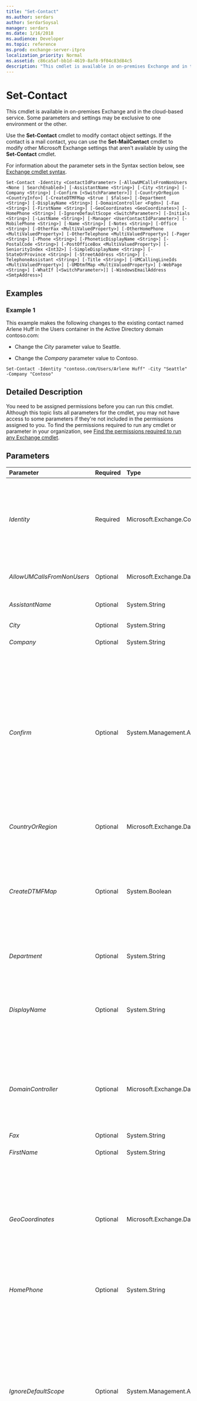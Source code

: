 ```yaml
---
title: "Set-Contact"
ms.author: serdars
author: SerdarSoysal
manager: serdars
ms.date: 1/16/2018
ms.audience: Developer
ms.topic: reference
ms.prod: exchange-server-itpro
localization_priority: Normal
ms.assetid: c86ca5af-bb1d-4619-8af8-9f04c83d84c5
description: "This cmdlet is available in on-premises Exchange and in the cloud-based service. Some parameters and settings may be exclusive to one environment or the other."
---
```


# Set-Contact

This cmdlet is available in on-premises Exchange and in the cloud-based service. Some parameters and settings may be exclusive to one environment or the other. 
  
Use the **Set-Contact** cmdlet to modify contact object settings. If the contact is a mail contact, you can use the **Set-MailContact** cmdlet to modify other Microsoft Exchange settings that aren't available by using the **Set-Contact** cmdlet.
  
For information about the parameter sets in the Syntax section below, see [Exchange cmdlet syntax](https://technet.microsoft.com/library/bb123552.aspx). 
  
```
Set-Contact -Identity <ContactIdParameter> [-AllowUMCallsFromNonUsers <None | SearchEnabled>] [-AssistantName <String>] [-City <String>] [-Company <String>] [-Confirm [<SwitchParameter>]] [-CountryOrRegion <CountryInfo>] [-CreateDTMFMap <$true | $false>] [-Department <String>] [-DisplayName <String>] [-DomainController <Fqdn>] [-Fax <String>] [-FirstName <String>] [-GeoCoordinates <GeoCoordinates>] [-HomePhone <String>] [-IgnoreDefaultScope <SwitchParameter>] [-Initials <String>] [-LastName <String>] [-Manager <UserContactIdParameter>] [-MobilePhone <String>] [-Name <String>] [-Notes <String>] [-Office <String>] [-OtherFax <MultiValuedProperty>] [-OtherHomePhone <MultiValuedProperty>] [-OtherTelephone <MultiValuedProperty>] [-Pager <String>] [-Phone <String>] [-PhoneticDisplayName <String>] [-PostalCode <String>] [-PostOfficeBox <MultiValuedProperty>] [-SeniorityIndex <Int32>] [-SimpleDisplayName <String>] [-StateOrProvince <String>] [-StreetAddress <String>] [-TelephoneAssistant <String>] [-Title <String>] [-UMCallingLineIds <MultiValuedProperty>] [-UMDtmfMap <MultiValuedProperty>] [-WebPage <String>] [-WhatIf [<SwitchParameter>]] [-WindowsEmailAddress <SmtpAddress>]

```

## Examples
<a name="Examples"> </a>

### Example 1

This example makes the following changes to the existing contact named Arlene Huff in the Users container in the Active Directory domain contoso.com:
  
- Change the _City_ parameter value to Seattle.
    
- Change the _Company_ parameter value to Contoso.
    
```
Set-Contact -Identity "contoso.com/Users/Arlene Huff" -City "Seattle" -Company "Contoso"
```

## Detailed Description
<a name="DetailedDescription"> </a>

You need to be assigned permissions before you can run this cmdlet. Although this topic lists all parameters for the cmdlet, you may not have access to some parameters if they're not included in the permissions assigned to you. To find the permissions required to run any cmdlet or parameter in your organization, see [Find the permissions required to run any Exchange cmdlet](https://technet.microsoft.com/library/mt432940.aspx).
  
## Parameters
<a name="DetailedDescription"> </a>

|**Parameter**|**Required**|**Type**|**Description**|
|:-----|:-----|:-----|:-----|
| _Identity_ <br/> |Required  <br/> |Microsoft.Exchange.Configuration.Tasks.ContactIdParameter  <br/> | The _Identity_ parameter specifies the contact that you want to modify. You can use any value that uniquely identifies the contact. <br/>  For example: <br/>  Name <br/>  Display name <br/>  Distinguished name (DN) <br/>  Canonical DN <br/>  GUID <br/> |
| _AllowUMCallsFromNonUsers_ <br/> |Optional  <br/> |Microsoft.Exchange.Data.Directory.Recipient.AllowUMCallsFromNonUsersFlags  <br/> |The _AllowUMCallsFromNonUsers_ parameter specifies whether to exclude the contact from directory searches. <br/> |
| _AssistantName_ <br/> |Optional  <br/> |System.String  <br/> |The _AssistantName_ parameter specifies the name of the contact's assistant. <br/> |
| _City_ <br/> |Optional  <br/> |System.String  <br/> |The _City_ parameter specifies the contact's city. <br/> |
| _Company_ <br/> |Optional  <br/> |System.String  <br/> |The _Company_ parameter specifies the contact's company. <br/> |
| _Confirm_ <br/> |Optional  <br/> |System.Management.Automation.SwitchParameter  <br/> | The _Confirm_ switch specifies whether to show or hide the confirmation prompt. How this switch affects the cmdlet depends on if the cmdlet requires confirmation before proceeding. <br/>  Destructive cmdlets (for example, **Remove-\*** cmdlets) have a built-in pause that forces you to acknowledge the command before proceeding. For these cmdlets, you can skip the confirmation prompt by using this exact syntax: `-Confirm:$false`.  <br/>  Most other cmdlets (for example, **New-\*** and **Set-\*** cmdlets) don't have a built-in pause. For these cmdlets, specifying the _Confirm_ switch without a value introduces a pause that forces you acknowledge the command before proceeding. <br/> |
| _CountryOrRegion_ <br/> |Optional  <br/> |Microsoft.Exchange.Data.Directory.CountryInfo  <br/> |The _CountryOrRegion_ parameter specifies the contact's country or region. <br/> |
| _CreateDTMFMap_ <br/> |Optional  <br/> |System.Boolean  <br/> | The _CreateDTMFMap_ parameter specifies whether to create a dual-tone multiple-frequency (DTMF) map for the recipient. This allows the recipient to be identified by using a telephone keypad in Unified Messaging (UM) environments. Valid values are: <br/>  `$true`: A DTMF map is created for the recipient. This is the default value.  <br/>  `$false`: A DTMF map isn't created for the recipient.  <br/> |
| _Department_ <br/> |Optional  <br/> |System.String  <br/> |The _Department_ parameter specifies the contact's department. <br/> |
| _DisplayName_ <br/> |Optional  <br/> |System.String  <br/> |The _DisplayName_ parameter specifies the display name of the contact. The display name is visible in the Exchange admin center and in address lists. The maximum length is 256 characters. If the value contains spaces, enclose the value in quotation marks ("). <br/> This parameter is meaninful only if the contact is mail-enabled.  <br/> |
| _DomainController_ <br/> |Optional  <br/> |Microsoft.Exchange.Data.Fqdn  <br/> |This parameter is available only in on-premises Exchange.  <br/> The _DomainController_ parameter specifies the domain controller that's used by this cmdlet to read data from or write data to Active Directory. You identify the domain controller by its fully qualified domain name (FQDN). For example, `dc01.contoso.com`.  <br/> |
| _Fax_ <br/> |Optional  <br/> |System.String  <br/> |The _Fax_ parameter specifies the contact's fax number. <br/> |
| _FirstName_ <br/> |Optional  <br/> |System.String  <br/> |The _FirstName_ parameter specifies the user's first name. <br/> |
| _GeoCoordinates_ <br/> |Optional  <br/> |Microsoft.Exchange.Data.GeoCoordinates  <br/> | The _GeoCoordinates_ parameter specifies the contact's physical location in latitude, longitude, and altitude coordinates. Use this parameter to specify the global position of the contact's location. You have to specify one of the following sets of coordinates; use semicolons to separate the values: <br/> **Latitude and longitude**: For example,  `"47.644125;-122.122411"` <br/> **Latitude, longitude, and altitude**: For example,  `"47.644125;-122.122411;161.432"` <br/> |
| _HomePhone_ <br/> |Optional  <br/> |System.String  <br/> |The _HomePhone_ parameter specifies the contact's home telephone number. <br/> |
| _IgnoreDefaultScope_ <br/> |Optional  <br/> |System.Management.Automation.SwitchParameter  <br/> | This parameter is available only in on-premises Exchange. <br/>  The _IgnoreDefaultScope_ switch tells the command to ignore the default recipient scope setting for the Exchange Management Shell session, and to use the entire forest as the scope. This allows the command to access Active Directory objects that aren't currently available in the default scope. <br/>  Using the _IgnoreDefaultScope_ switch introduces the following restrictions: <br/>  You can't use the _DomainController_ parameter. The command uses an appropriate global catalog server automatically. <br/>  You can only use the DN for the _Identity_ parameter. Other forms of identification, such as alias or GUID, aren't accepted. <br/> |
| _Initials_ <br/> |Optional  <br/> |System.String  <br/> |The _Initials_ parameter specifies the user's middle initials. <br/> |
| _LastName_ <br/> |Optional  <br/> |System.String  <br/> |The _LastName_ parameter specifies the user's last name. <br/> |
| _Manager_ <br/> |Optional  <br/> |Microsoft.Exchange.Configuration.Tasks.UserContactIdParameter  <br/> |The _Manager_ parameter specifies the contact's manager. <br/> |
| _MobilePhone_ <br/> |Optional  <br/> |System.String  <br/> |The _MobilePhone_ parameter specifies the contact's primary mobile phone number. <br/> |
| _Name_ <br/> |Optional  <br/> |System.String  <br/> |The _Name_ parameter specifies the unique name of the contact. The maximum length is 64 characters. If the value contains spaces, enclose the value in quotation marks ("). <br/> |
| _Notes_ <br/> |Optional  <br/> |System.String  <br/> |The _Notes_ parameters specifies additional information about the object. If the value contains spaces, enclose the value in quotation marks ("). <br/> |
| _Office_ <br/> |Optional  <br/> |System.String  <br/> |The _Office_ parameter specifies the user's physical office name or number. <br/> |
| _OtherFax_ <br/> |Optional  <br/> |Microsoft.Exchange.Data.MultiValuedProperty  <br/> |The _OtherFax_ parameter specifies the contact's alternative fax number. <br/> |
| _OtherHomePhone_ <br/> |Optional  <br/> |Microsoft.Exchange.Data.MultiValuedProperty  <br/> |The _OtherHomePhone_ parameter specifies the contact's alternative home telephone number. <br/> |
| _OtherTelephone_ <br/> |Optional  <br/> |Microsoft.Exchange.Data.MultiValuedProperty  <br/> |The _OtherTelephone_ parameter specifies the contact's alternative office telephone number. <br/> |
| _Pager_ <br/> |Optional  <br/> |System.String  <br/> |The _Pager_ parameter specifies the contact's pager number. <br/> |
| _Phone_ <br/> |Optional  <br/> |System.String  <br/> |The _Phone_ parameter specifies the contact's office telephone number. <br/> |
| _PhoneticDisplayName_ <br/> |Optional  <br/> |System.String  <br/> |The _PhoneticDisplayName_ parameter specifies an alternate spelling of the user's name that's used for text to speech in Unified Messaging (UM) environments. Typically, you use this parameter when the pronunciation and spelling of the user's name don't match. The maximum length is 256 characters. If the value contains spaces, enclose the value in quotation marks ("). <br/> |
| _PostalCode_ <br/> |Optional  <br/> |System.String  <br/> |The _PostalCode_ parameter specifies the contact's postal code. <br/> |
| _PostOfficeBox_ <br/> |Optional  <br/> |Microsoft.Exchange.Data.MultiValuedProperty  <br/> |The _PostOfficeBox_ parameter specifies the contact's post office box number. <br/> |
| _SeniorityIndex_ <br/> |Optional  <br/> |System.Int32  <br/> |The _SeniorityIndex_ parameter specifies the order in which this contact will display in a hierarchical address book. A contact with a value of 2 will display higher in an address book than a contact with a value of 1. <br/> |
| _SimpleDisplayName_ <br/> |Optional  <br/> |System.String  <br/> | The _SimpleDisplayName_ parameter is used to display an alternative description of the object when only a limited set of characters is permitted. Valid characters are: <br/>  a - z <br/>  A - Z <br/>  0 - 9 <br/>  " `<space>`", " `"`", " `'`", " `(`", " `)`", " `+`", " `,`", " `-`", " `.`", " `/`", " `:`", and " `?`".  <br/>  This parameter is meaningful only if the contact is mail-enabled. <br/> |
| _StateOrProvince_ <br/> |Optional  <br/> |System.String  <br/> |The _StateOrProvince_ parameter specifies the contact's state or province. <br/> |
| _StreetAddress_ <br/> |Optional  <br/> |System.String  <br/> |The _StreetAddress_ parameter specifies the contact's physical address. <br/> |
| _TelephoneAssistant_ <br/> |Optional  <br/> |System.String  <br/> |The _TelephoneAssistant_ parameter specifies the telephone number of the contact's assistant. <br/> |
| _Title_ <br/> |Optional  <br/> |System.String  <br/> |The _Title_ parameter specifies the contact's title. <br/> |
| _UMCallingLineIds_ <br/> |Optional  <br/> |Microsoft.Exchange.Data.MultiValuedProperty  <br/> |The _UMCallingLineIds_ parameter specifies telephone numbers or extensions that can be mapped to a Unified Messaging (UM)-enabled user. You can specify more than one telephone number for each user, separated by a comma. Values for this parameter must be less than 128 characters in length and may include an optional plus sign (+) that precedes the numbers. Each UM-enabled user must have a unique _UMCallingLineIds_ parameter value. <br/> |
| _UMDtmfMap_ <br/> |Optional  <br/> |Microsoft.Exchange.Data.MultiValuedProperty  <br/> | The _UMDtmfMap_ parameter specifies the dual-tone multiple-frequency (DTMF) map values for the recipient. This allows the recipient to be identified by using a telephone keypad in Unified Messaging (UM) environments. Typically, these DTMF values are automatically created and updated, but you can use this parameter to make changes manually. This parameter uses the following syntax: <br/>  `emailAddress:<integers>` <br/>  `lastNameFirstName:<integers>` <br/>  `firstNameLastName:<integers>` <br/>  To enter values that overwrite all existing entries, use the following syntax: `emailAddress:<integers>`, `lastNameFirstName:<integers>`, `firstNameLastName:<integers>`.  <br/>  If you use this syntax and you omit any of the DTMF map values, those values are removed from the recipient. For example, if you specify only `emailAddress:<integers>`, all existing  `lastNameFirstName` and `firstNameLastName` values are removed. <br/>  To add or remove values without affecting other existing entries, use the following syntax: `@{Add="emailAddress:<integers>","lastNameFirstName:<integers>","firstNameLastName:<integers>"; Remove="emailAddress:<integers>","lastNameFirstName:<integers>","firstNameLastName:<integers>"}`.  <br/>  If you use this syntax, you don't need to specify all of the DTMF map values, and you can specify multiple DTMF map values. For example, you can use `@{Add="emailAddress:<integers1>","emailAddress:<intgers2>}` to add two new values for `emailAddress` without affecting the existing `lastNameFirstName` and `firstNameLastName` values. <br/> |
| _WebPage_ <br/> |Optional  <br/> |System.String  <br/> |The _WebPage_ parameter specifies the contact's web page. <br/> |
| _WhatIf_ <br/> |Optional  <br/> |System.Management.Automation.SwitchParameter  <br/> |The _WhatIf_ switch simulates the actions of the command. You can use this switch to view the changes that would occur without actually applying those changes. You don't need to specify a value with this switch. <br/> |
| _WindowsEmailAddress_ <br/> |Optional  <br/> |Microsoft.Exchange.Data.SmtpAddress  <br/> | The _WindowsEmailAddress_ parameter specifies the Windows email address for this recipient. This is a common Active Directory attribute that's present in all environments, including environments without Exchange. Using the _WindowsEmailAddress_ parameter on a recipient has one of the following results: <br/>  In on-premises environments where the recipient is subject to email address policies (the **EmailAddressPolicyEnabled** property is set to the value `True` for the recipient), the _WindowsEmailAddress_ parameter has no effect on the **WindowsEmailAddress** property or the primary email address value. <br/>  In cloud environments or in on-premises environments where the recipient isn't subject to email address policies (the **EmailAddressPolicyEnabled** property is set to the value `False` for the recipient), the _WindowsEmailAddress_ parameter updates the **WindowsEmailAddress** property and the primary email address to the same value. <br/>  The **WindowsEmailAddress** property is visible for the recipient in Active Directory Users and Computers in the **E-mail** attribute. The attribute common name is `E-mail-Addresses`, and the **Ldap-Display-Name** is `mail`. If you modify this attribute in Active Directory, the recipient's primary email address is not updated to the same value.  <br/> |
   
## Input Types
<a name="InputTypes"> </a>

To see the input types that this cmdlet accepts, see [Cmdlet Input and Output Types](http://go.microsoft.com/fwlink/p/?linkId=616387). If the Input Type field for a cmdlet is blank, the cmdlet doesn't accept input data. 
  
## Return Types
<a name="ReturnTypes"> </a>

To see the return types, which are also known as output types, that this cmdlet accepts, see [Cmdlet Input and Output Types](http://go.microsoft.com/fwlink/p/?linkId=616387). If the Output Type field is blank, the cmdlet doesn't return data. 
  

